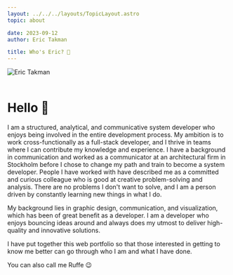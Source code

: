 ```yaml
---
layout: ../../../layouts/TopicLayout.astro
topic: about

date: 2023-09-12
author: Eric Takman

title: Who's Eric? 🤨
---
```


<div class="h-80 max-w-80 pb-2 place-self-center">
	<img 
		src="/images/eric.png" 
		alt="Eric Takman" 
		class="object-none h-full w-fit rounded-xl"
	>
</div>

<br />

# Hello 👋

I am a structured, analytical, and communicative system developer who enjoys being involved in the entire development process. My ambition is to work cross-functionally as a full-stack developer, and I thrive in teams where I can contribute my knowledge and experience. I have a background in communication and worked as a communicator at an architectural firm in Stockholm before I chose to change my path and train to become a system developer. People I have worked with have described me as a committed and curious colleague who is good at creative problem-solving and analysis. There are no problems I don't want to solve, and I am a person driven by constantly learning new things in what I do.

My background lies in graphic design, communication, and visualization, which has been of great benefit as a developer. I am a developer who enjoys bouncing ideas around and always does my utmost to deliver high-quality and innovative solutions.

I have put together this web portfolio so that those interested in getting to know me better can go through who I am and what I have done.

You can also call me Ruffe 😉
